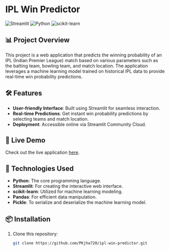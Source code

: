 # IPL Win Predictor

![Streamlit](https://img.shields.io/badge/Streamlit-%23FF4B4B.svg?style=for-the-badge&logo=Streamlit&logoColor=white)
![Python](https://img.shields.io/badge/Python-%2314354C.svg?style=for-the-badge&logo=Python&logoColor=white)
![scikit-learn](https://img.shields.io/badge/scikit--learn-F7931E?style=for-the-badge&logo=scikit-learn&logoColor=white)

## 📊 Project Overview

This project is a web application that predicts the winning probability of an IPL (Indian Premier League) match based on various parameters such as the batting team, bowling team, and match location. The application leverages a machine learning model trained on historical IPL data to provide real-time win probability predictions.

## 🛠️ Features

- **User-friendly Interface**: Built using Streamlit for seamless interaction.
- **Real-time Predictions**: Get instant win probability predictions by selecting teams and match location.
- **Deployment**: Accessible online via Streamlit Community Cloud.

## 🚀 Live Demo

Check out the live application [here](https://ipl-win-predictor-afneocvcab7vbdwzanbg9m.streamlit.app/).

## 🧰 Technologies Used

- **Python**: The core programming language.
- **Streamlit**: For creating the interactive web interface.
- **scikit-learn**: Utilized for machine learning modeling.
- **Pandas**: For efficient data manipulation.
- **Pickle**: To serialize and deserialize the machine learning model.

## 📦 Installation

1. Clone this repository:
   ```bash
   git clone https://github.com/PKjha720/ipl-win-predictor.git
